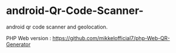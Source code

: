 # android-Qr-Code-Scanner-
android qr code scanner and geolocation.

PHP Web version : https://github.com/mikkelofficial7/php-Web-QR-Generator
